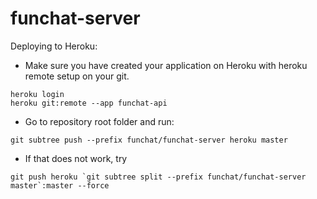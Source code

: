 # funchat-server

Deploying to Heroku:

- Make sure you have created your application on Heroku with heroku remote setup on your git.
```
heroku login
heroku git:remote --app funchat-api
```
- Go to repository root folder and run:
```
git subtree push --prefix funchat/funchat-server heroku master
```
- If that does not work, try
```
git push heroku `git subtree split --prefix funchat/funchat-server master`:master --force
```
